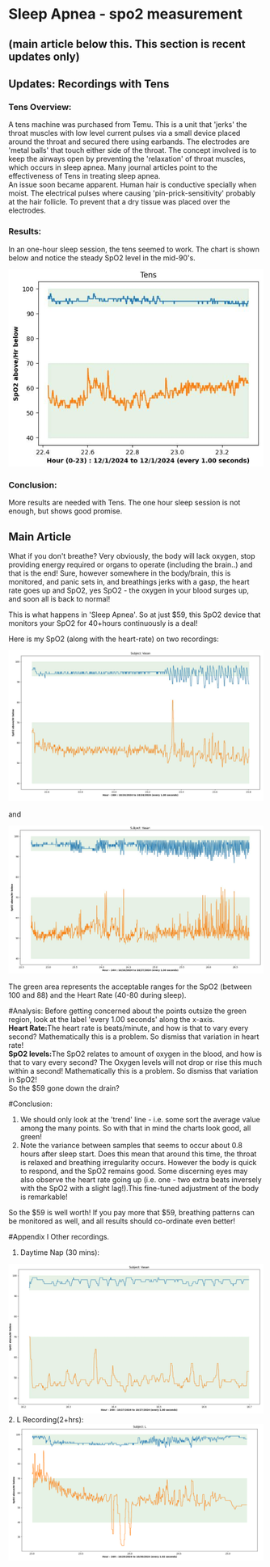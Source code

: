 # Sleep Apnea - spo2 measurement

## (main article below this. This section is recent updates only)

## Updates: Recordings with Tens
### Tens Overview:
A tens machine was purchased from Temu. This is a unit that 'jerks' the throat muscles with low level current pulses via a small device placed around the throat and secured there using earbands. The electrodes are 'metal balls' that touch either side of the throat. The concept involved is to keep the airways open by preventing the 'relaxation' of throat muscles, which occurs in sleep apnea. Many journal articles point to the effectiveness of Tens in treating sleep apnea.  
An issue soon became apparent. Human hair is conductive specially when moist. The electrical pulses where causing 'pin-prick-sensitivity' probably at the hair follicle. To prevent that a dry tissue was placed over the electrodes.

### Results: 
In an one-hour sleep session, the tens seemed to work. The chart is shown below and notice the steady SpO2 level in the mid-90's.

<img src="img/SpO2_12_01.jpeg" />

### Conclusion:
More results are needed with Tens. The one hour sleep session is not enough, but shows good promise.

## Main Article
What if you don't breathe? Very obviously, the body will lack oxygen, stop providing energy required or organs to operate (including the brain..) and that is the end! Sure, however somewhere in the body/brain, this is monitored, and panic sets in, and breathings jerks with a gasp, the heart rate goes up and SpO2, yes SpO2 - the oxygen in your blood surges up, and soon all is back to normal!

This is what happens in 'Sleep Apnea'.  So at just $59, this SpO2 device that monitors your SpO2 for 40+hours continuously is a deal!

Here is my SpO2 (along with the heart-rate) on two recordings:

<img src="img/SpO2_10_24.jpeg" />

and

<img src="img/SpO2_10_26.jpeg" />

The green area represents the acceptable ranges for the SpO2 (between 100 and 88) and the Heart Rate (40-80 during sleep).  


#Analysis:
Before getting concerned about the points outsize the green region, look at the label 'every 1.00 seconds' along the x-axis.  
<b>Heart Rate:</b>The heart rate is beats/minute, and how is that to vary every second? Mathematically this is a problem. So dismiss that variation in heart rate!  
<b>SpO2 levels:</b>The SpO2 relates to amount of oxygen in the blood, and how is that to vary every second? The Oxygen levels will not drop or rise this much within a second! Mathematically this is a problem. So dismiss that variation in SpO2!  
So the $59 gone down the drain?   

#Conclusion:

1. We should only look at the 'trend' line - i.e. some sort the average value among the many points. So with that in mind the charts look good, all green!  
2. Note the variance between samples that seems to occur about 0.8 hours after sleep start. Does this mean that around this time, the throat is relaxed and breathing irregularity occurs. However the body is quick to respond, and the SpO2 remains good.  Some discerning eyes may also observe the heart rate going up (i.e. one - two extra beats inversely with the SpO2 with a slight lag!).This fine-tuned adjustment of the body is remarkable!

So the $59 is well worth! If you pay more that $59, breathing patterns can be monitored as well, and all results should co-ordinate even better!

#Appendix I
Other recordings.  
1. Daytime Nap (30 mins):  
<img src='img/SpO2_10_27.jpeg'>  
2. L Recording(2+hrs):  
<img src='img/LSpO2_10_29.png'>